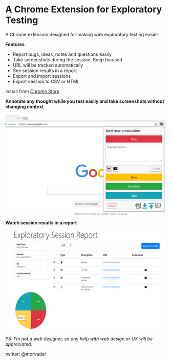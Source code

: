# A Chrome Extension for Exploratory Testing

A Chrome extension designed for making web exploratory testing easier

**Features**

 - Report bugs, ideas, notes and questions easily
 - Take screenshots during the session. Keep focused 
 - URL will be tracked automatically
 - See session results in a report
 - Export and import sessions
 - Export session to CSV or HTML


Install from [Chrome Store](https://chrome.google.com/webstore/detail/exploratory-testing-chrom/khigmghadjljgjpamimgjjmpmlbgmekj)

**Annotate any thought while you test easily and take screenshots without changing context**

![Add Annotation](./screenshots/new_Annotation.PNG "Add new Annotation easily")

**Watch session results in a report**

![Session results](./screenshots/report.PNG "Session results")

_PS: I'm not a web designer, so any help with web design or UX will be appreciated._

twitter: @morvader
